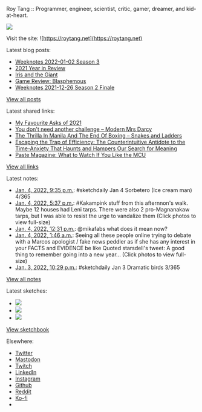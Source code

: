 Roy Tang :: Programmer, engineer, scientist, critic, gamer, dreamer, and kid-at-heart.

![](https://roytang.net/static/img/profile.jpg)

Visit the site: ![https://roytang.net](https://roytang.net)

Latest blog posts:

- [Weeknotes 2022-01-02 Season 3](https://roytang.net/2022/01/weeknotes-01-02/)
- [2021 Year in Review](https://roytang.net/2022/01/2021-year-in-review/)
- [Iris and the Giant](https://roytang.net/2021/12/iris-and-the-giant/)
- [Game Review: Blasphemous](https://roytang.net/2021/12/blasphemous/)
- [Weeknotes 2021-12-26 Season 2 Finale](https://roytang.net/2021/12/weeknotes-12-26/)

[View all posts](https://roytang.net/blog)

Latest shared links:

- [My Favourite Asks of 2021](https://roytang.net/2022/01/my-favourite-asks-of-2021/)
- [You don&#x27;t need another challenge – Modern Mrs Darcy](https://roytang.net/2021/12/you-dont-need-another-challenge-modern-mrs-darcy/)
- [The Thrilla In Manila And The End Of Boxing – Snakes and Ladders](https://roytang.net/2021/12/the-thrilla-in-manila-and-the-end-of-boxing-snakes-and-ladders/)
- [Escaping the Trap of Efficiency: The Counterintuitive Antidote to the Time-Anxiety That Haunts and Hampers Our Search for Meaning](https://roytang.net/2021/12/escaping-the-trap-of-efficiency-the-counterintuitive-antidote-to-the-time-anxiety-that-haunts-and-ha/)
- [Paste Magazine: What to Watch If You Like the MCU](https://roytang.net/2021/12/86fedb4b6a46749b6095715f0cb3a4fb/)

[View all links](https://roytang.net/links)

Latest notes:

- [Jan. 4, 2022, 9:35 p.m.](https://roytang.net/2022/01/67fe173058e9a4a9d4f845e0f7a87c1f/): #sketchdaily Jan 4 Sorbetero (Ice cream man) 4/365
- [Jan. 4, 2022, 5:37 p.m.](https://roytang.net/2022/01/1478299501517766660/): #Kakampink stuff from this afternnon&#x27;s walk. Maybe 12 houses had Leni tarps. There were also 2 pro-Magnanakaw tarps, but I was able to resist the urge to vandalize them (Click photos to view full-size)
- [Jan. 4, 2022, 12:31 p.m.](https://roytang.net/2022/01/1478222626271072256/): @mikafabs what does it mean now?
- [Jan. 4, 2022, 1:46 a.m.](https://roytang.net/2022/01/1478060212946800643/): Seeing all these people online trying to debate with a Marcos apologist / fake news peddler as if she has any interest in your FACTS and EVIDENCE be like Quoted starsdell&#x27;s tweet: A good thing to remember going into a new year... (Click photos to view full-size)
- [Jan. 3, 2022, 10:29 p.m.](https://roytang.net/2022/01/042d4ca49ae14d9c4ed29b6629258884/): #sketchdaily Jan 3 Dramatic birds 3/365

[View all notes](https://roytang.net/notes)

Latest sketches:


- ![](https://roytang.net/media/cache/52/e2/52e27e8c6c56645cc8e6a18fb1764d6f.jpg)
- ![](https://roytang.net/media/cache/d5/f5/d5f5acb9903c4ec3a75a9d09ead8e43a.jpg)
- ![](https://roytang.net/media/cache/fb/ca/fbcac37b5126c9cfc42d1528ec2de5a4.jpg)

[View sketchbook](https://roytang.net/albums/sketchbook)


Elsewhere:

- [Twitter](https://twitter.com/roytang)
- [Mastodon](https://mastodon.technology/@roytang)
- [Twitch](https://twitch.tv/twitchyroy)
- [LinkedIn](https://www.linkedin.com/in/roytang)
- [Instagram](https://instagram.com/roytang0400)
- [Github](https://github.com/roytang)
- [Reddit](https://reddit.com/u/hungryroy)
- [Ko-fi](https://ko-fi.com/roytang)
- [](mailto:hello@roytang.net)